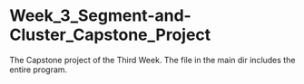 # Week_3_Segment-and-Cluster_Capstone_Project
The Capstone project of the Third Week.
The file in the main dir includes the entire program.
